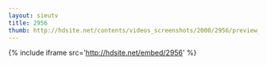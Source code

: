 ```yaml
---
layout: sieutv
title: 2956
thumb: http://hdsite.net/contents/videos_screenshots/2000/2956/preview_360p.mp4.jpg
---
```

{% include iframe src='http://hdsite.net/embed/2956' %}
 
